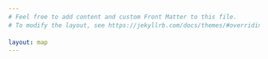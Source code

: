 ```yaml
---
# Feel free to add content and custom Front Matter to this file.
# To modify the layout, see https://jekyllrb.com/docs/themes/#overriding-theme-defaults

layout: map
---
```


<link rel="stylesheet" href="/assets/leaflet.css" />
<link rel="stylesheet" href="/assets/leaflet.awesome-markers.css" />
<link rel="stylesheet" href="/assets/css/L.Control.Locate.min.css" />
<link rel="stylesheet" href="/assets/css/all.css" />
<link rel="stylesheet" href="/assets/css/leaflet-sidebar.min.css" />


<div id="mapid" class="sidebar-map"></div>
<div id="sidebar" class="sidebar collapsed">
    <!-- Nav tabs -->
    <div class="sidebar-tabs">
        <img src="/assets/images/favicon.png" />
        <ul role="tablist" style="padding-top: 5px">
            <li><a href="#filter" role="tab"><i class="fa fa-filter"></i></a></li>
        </ul>

        <ul role="tablist">
            <li><a href="#contribute" role="tab"><i class="fa fa-plus-circle"></i></a></li>
            <li><a href="#info" role="tab"><i class="fa fa-info-circle"></i></a></li>
        </ul>
    </div>

    <!-- Tab panes -->
    <div class="sidebar-content">
        <div class="sidebar-pane" id="filter">
            <h1 class="sidebar-header">
                Karte filtern
                <span class="sidebar-close"><i class="fa fa-times-circle"></i></span>
            </h1>

            <form>
                <p style="padding-top: 1em">zeige nur</p>
                <fieldset>
                    <legend>Themenbereiche</legend>
                    <ul>
                    <li><label><input checked type="checkbox">Anti-Rassismus <i class="fa fa-fist-raised" style="color:darkred"></i></label></li>
                    <li><label><input checked type="checkbox">Feminismus <i class="fa fa-venus" style="color:purple"></i></label></li>
                    <li><label><input checked type="checkbox">Menschenrechte <i class="fa fa-star-of-life" style="color:lightblue"></i></label></li>
                    <li><label><input checked type="checkbox">Klima <i class="fa fa-globe" style="color:lightgreen"></i></label></li>
                    </ul>
                </fieldset>
                <p></p>

                <fieldset>
                    <legend>Organisationsform</legend>
                    <ul>
                    <li><label><input checked type="checkbox">NGO / Verein</label></li>
                    <li><label><input checked type="checkbox">(freie) Initiative</label></li>
                    <li><label><input type="checkbox">Partei-/naher Ortsverband</label></li>
                    </ul>
                </fieldset>
            </form>

        </div>

        <div class="sidebar-pane" id="info">
            <h1 class="sidebar-header">Über<span class="sidebar-close"><i class="fa fa-times-circle"></i></span></h1>
        </div>

        <div class="sidebar-pane" id="contribute">
            <h1 class="sidebar-header">Contribute<span class="sidebar-close"><i class="fa fa-times-circle"></i></span></h1>
        </div>
    </div>
</div>


<style>
#mapid {
    height: 100vh;
    width: 100vw;
}
</style>

<script src="/assets/js/leaflet.js" charset="utf-8"></script>
<script src="/assets/js/L.Control.Locate.min.js" charset="utf-8"></script>
<script src="/assets/js/leaflet.awesome-markers.min.js" charset="utf-8"></script>
<script src="/assets/js/leaflet-sidebar.min.js" charset="utf-8"></script>

<script>


    L.AwesomeMarkers.Icon.prototype.options.prefix = 'fa';

	var mymap = L.map('mapid', {
        zoomControl: false
    }).setView([51.930083, 4.507742], 13);

	L.tileLayer('https://api.tiles.mapbox.com/v4/{id}/{z}/{x}/{y}.png?access_token=pk.eyJ1IjoibWFwYm94IiwiYSI6ImNpejY4NXVycTA2emYycXBndHRqcmZ3N3gifQ.rJcFIG214AriISLbB6B5aw', {
		maxZoom: 18,
		attribution: 'Content &copy 2019 and Imprint by <a href="https://radikal.jetzt/impressum/">radikal.jetzt</a>, Map data &copy; <a href="https://www.openstreetmap.org/">OpenStreetMap</a> contributors, ' +
			'<a href="https://creativecommons.org/licenses/by-sa/2.0/">CC-BY-SA</a>, ' +
			'Imagery © <a href="https://www.mapbox.com/">Mapbox</a>',
		id: 'mapbox.streets'
	}).addTo(mymap);


    L.control.zoom({
        position: 'topright'
    }).addTo( mymap );

    var lc = L.control.locate({
        position: 'topright',
        strings: {
            title: "Show me where I am, yo!"
        }
    }).addTo( mymap );

    var sidebar = L.control.sidebar('sidebar').addTo( mymap );
    sidebar.open("filter");

    lc.start();

    // Add markers to map
    // Ionicons
    L.marker([51.941196, 4.512291], {
        icon: L.AwesomeMarkers.icon({
            icon: 'fist-raised',
            markerColor: 'red',
            iconColor: 'white'
        })
    }).addTo( mymap );
    L.marker([51.927913, 4.521303], {
        icon: L.AwesomeMarkers.icon({
            icon: 'star-of-life',
            markerColor: 'blue',
            iconColor: 'white'
        })
    }).addTo( mymap );
    L.marker([51.936063, 4.502077], {
        icon: L.AwesomeMarkers.icon({
            icon: 'venus',
            markerColor: 'purple',
            iconColor: 'white'
        })
    }).addTo( mymap );

    L.marker([51.932835, 4.506969], {
        icon: L.AwesomeMarkers.icon({
            icon: 'globe',
            markerColor: 'green',
            iconColor: 'white'
        })
    }).addTo( mymap );
    // L.marker([51.930295, 4.515209], {
    //     icon: L.AwesomeMarkers.icon({
    //         icon: 'heart',
    //         markerColor: 'blue'
    //     })
    // }).addTo( mymap );
    // L.marker([51.930083, 4.507742], {
    //     icon: L.AwesomeMarkers.icon({
    //         icon: 'flag',
    //         markerColor: 'blue'
    //     })
    // }).addTo( mymap );


</script>
